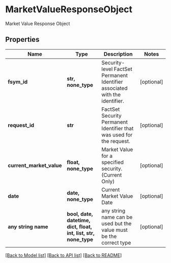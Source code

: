 # MarketValueResponseObject

Market Value Response Object

## Properties
Name | Type | Description | Notes
------------ | ------------- | ------------- | -------------
**fsym_id** | **str, none_type** | Security-level FactSet Permanent Identifier associated with the identifier. | [optional] 
**request_id** | **str** | FactSet Security Permanent Identifier that was used for the request. | [optional] 
**current_market_value** | **float, none_type** | Market Value for a specified security. (Current Only) | [optional] 
**date** | **date, none_type** | Current Market Value Date | [optional] 
**any string name** | **bool, date, datetime, dict, float, int, list, str, none_type** | any string name can be used but the value must be the correct type | [optional]

[[Back to Model list]](../README.md#documentation-for-models) [[Back to API list]](../README.md#documentation-for-api-endpoints) [[Back to README]](../README.md)


